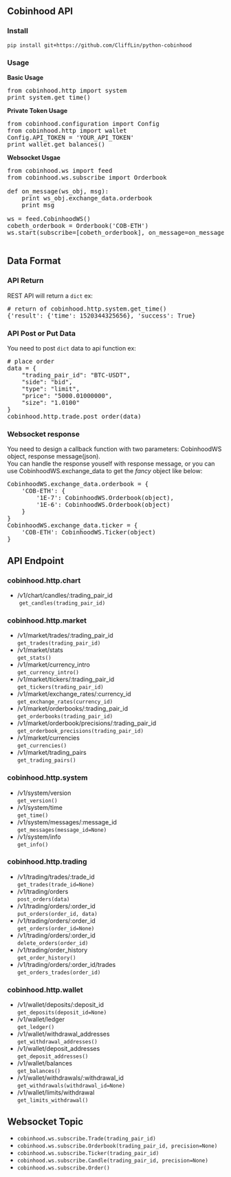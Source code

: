 ## Cobinhood API 
### Install
`pip install git+https://github.com/CliffLin/python-cobinhood`
### Usage
<b>Basic Usage</b>
<pre>
from cobinhood.http import system
print system.get_time()
</pre>

**Private Token Usage**
<pre>
from cobinhood.configuration import Config
from cobinhood.http import wallet
Config.API_TOKEN = 'YOUR_API_TOKEN'
print wallet.get_balances()
</pre>

**Websocket Usgae**
<pre>
from cobinhood.ws import feed
from cobinhood.ws.subscribe import Orderbook

def on_message(ws_obj, msg):
    print ws_obj.exchange_data.orderbook
    print msg

ws = feed.CobinhoodWS()
cobeth_orderbook = Orderbook('COB-ETH')
ws.start(subscribe=[cobeth_orderbook], on_message=on_message)

</pre>

## Data Format
### API Return
REST API will return a `dict` 
ex: 
<pre>
# return of cobinhood.http.system.get_time()
{'result': {'time': 1520344325656}, 'success': True}
</pre>
### API Post or Put Data
You need to post `dict` data to api function
ex:
<pre>
# place order
data = {
    "trading_pair_id": "BTC-USDT",
    "side": "bid",
    "type": "limit",
    "price": "5000.01000000",
    "size": "1.0100"
}
cobinhood.http.trade.post_order(data)
</pre>
### Websocket response
You need to design a callback function with two parameters: CobinhoodWS object, response message(json).  
You can handle the response youself with response message, or you can use CobinhoodWS.exchange_data to get the *fancy* object like below:
<pre>
CobinhoodWS.exchange_data.orderbook = {
    'COB-ETH': {
        '1E-7': CobinhoodWS.Orderbook(object),
        '1E-6': CobinhoodWS.Orderbook(object)
    }  
}
CobinhoodWS.exchange_data.ticker = {
    'COB-ETH': CobinhoodWS.Ticker(object)
}
</pre>
## API Endpoint  
### cobinhood.http.chart
* /v1/chart/candles/:trading_pair_id  
  `get_candles(trading_pair_id)`
### cobinhood.http.market
* /v1/market/trades/:trading_pair_id  
  `get_trades(trading_pair_id)`
* /v1/market/stats  
  `get_stats()`
* /v1/market/currency_intro  
  `get_currency_intro()`
* /v1/market/tickers/:trading_pair_id  
  `get_tickers(trading_pair_id)`
* /v1/market/exchange_rates/:currency_id  
  `get_exchange_rates(currency_id)`
* /v1/market/orderbooks/:trading_pair_id  
  `get_orderbooks(trading_pair_id)`
* /v1/market/orderbook/precisions/:trading_pair_id  
  `get_orderbook_precisions(trading_pair_id)`
* /v1/market/currencies  
  `get_currencies()`
* /v1/market/trading_pairs  
  `get_trading_pairs()`
### cobinhood.http.system
* /v1/system/version  
  `get_version()`
* /v1/system/time  
  `get_time()`
* /v1/system/messages/:message_id  
  `get_messages(message_id=None)`
* /v1/system/info  
  `get_info()`
### cobinhood.http.trading
* /v1/trading/trades/:trade_id  
  `get_trades(trade_id=None)`
* /v1/trading/orders  
  `post_orders(data)`
* /v1/trading/orders/:order_id  
  `put_orders(order_id, data)`
* /v1/trading/orders/:order_id  
  `get_orders(order_id=None)`
* /v1/trading/orders/:order_id  
  `delete_orders(order_id)`
* /v1/trading/order_history  
  `get_order_history()`
* /v1/trading/orders/:order_id/trades  
  `get_orders_trades(order_id)`
### cobinhood.http.wallet
* /v1/wallet/deposits/:deposit_id  
  `get_deposits(deposit_id=None)`
* /v1/wallet/ledger  
  `get_ledger()`
* /v1/wallet/withdrawal_addresses  
  `get_withdrawal_addresses()`
* /v1/wallet/deposit_addresses  
  `get_deposit_addresses()`
* /v1/wallet/balances  
  `get_balances()`
* /v1/wallet/withdrawals/:withdrawal_id  
  `get_withdrawals(withdrawal_id=None)`
* /v1/wallet/limits/withdrawal  
  `get_limits_withdrawal()`
## Websocket Topic
* `cobinhood.ws.subscribe.Trade(trading_pair_id)`
* `cobinhood.ws.subscribe.Orderbook(trading_pair_id, precision=None)`
* `cobinhood.ws.subscribe.Ticker(trading_pair_id)`
* `cobinhood.ws.subscribe.Candle(trading_pair_id, precision=None)`
* `cobinhood.ws.subscribe.Order()`
